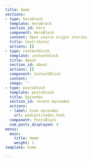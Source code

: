 ```yaml
---
title: Home
sections:
- type: heroblock
  template: heroblock
  section_id: hero
  component: HeroBlock
  content: Open source origin stories
  title: Contributor
  actions: []
- type: contentblock
  template: contentblock
  title: About
  section_id: about
  actions: []
  component: ContentBlock
  content: ''
  image: ''
- type: postsblock
  template: postsblock
  title: Episodes
  section_id: recent-episodes
  actions:
  - label: View episodes
    url: podcast/index.html
  component: PostsBlock
  num_posts_displayed: 4
menus:
  main:
    title: Home
    weight: 1
template: home

---
```

